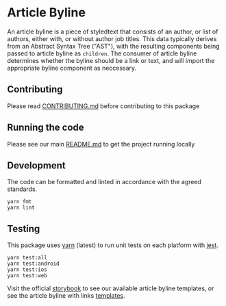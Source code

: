 # Article Byline

An article byline is a piece of styledtext that consists of an author, or list
of authors, either with, or without author job titles. This data typically
derives from an Abstract Syntax Tree ("AST"), with the resulting components
being passed to article byline as `children`. The consumer of article byline
determines whether the byline should be a link or text, and will import the
appropriate byline component as neccessary.

## Contributing

Please read [CONTRIBUTING.md](./CONTRIBUTING.md) before contributing to this
package

## Running the code

Please see our main [README.md](../README.md) to get the project running locally

## Development

The code can be formatted and linted in accordance with the agreed standards.

```
yarn fmt
yarn lint
```

## Testing

This package uses [yarn](https://yarnpkg.com) (latest) to run unit tests on each
platform with [jest](https://facebook.github.io/jest/).

```
yarn test:all
yarn test:android
yarn test:ios
yarn test:web
```

Visit the official
[storybook](http://components.thetimes.co.uk/?knob-Size%20of%20ad%20placeholder%3A=default&selectedKind=Primitives%2FArticle%20Byline&selectedStory=Article%20Byline%20with%20a%20single%20author&full=0&addons=1&stories=1&panelRight=0&addonPanel=storybooks%2Fstorybook-addon-knobs)
to see our available article byline templates, or see the article byline with
links
[templates](http://components.thetimes.co.uk/?knob-Size%20of%20ad%20placeholder%3A=default&selectedKind=Primitives%2FArticle%20Byline%20With%20Links&selectedStory=Article%20Byline%20with%20a%20single%20author&full=0&addons=1&stories=1&panelRight=0&addonPanel=storybooks%2Fstorybook-addon-knobs).
